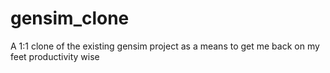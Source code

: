 # gensim_clone
A 1:1 clone of the existing gensim project as a means to get me back on my feet productivity wise 
